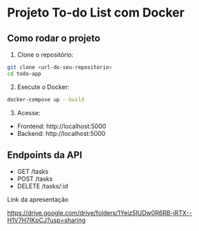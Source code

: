 # Projeto To-do List com Docker

## Como rodar o projeto

1. Clone o repositório:
```bash
git clone <url-do-seu-repositorio>
cd todo-app
```

2. Execute o Docker:
```bash
docker-compose up --build
```

3. Acesse:
- Frontend: http://localhost:5000
- Backend: http://localhost:5000

## Endpoints da API
- GET /tasks
- POST /tasks
- DELETE /tasks/:id

Link da apresentação

  https://drive.google.com/drive/folders/1Yejz5IUDw0R6RB-jRTX--H1V7H7IKpCJ?usp=sharing
